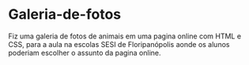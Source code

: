# Galeria-de-fotos
Fiz uma galeria de fotos de animais em uma pagina online com HTML e CSS, para a aula na escolas SESI de Floripanópolis aonde os alunos poderiam escolher o assunto da pagina online. 
